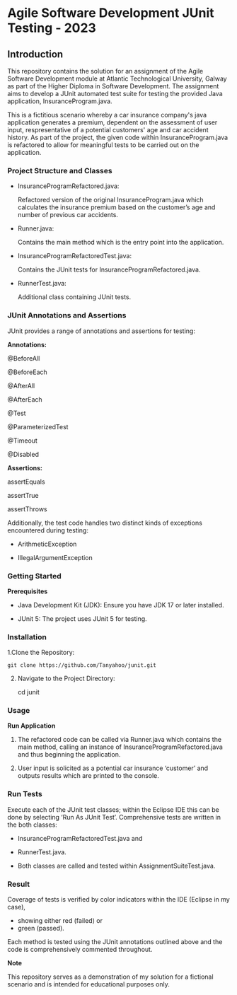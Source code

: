 # **Agile Software Development JUnit Testing - 2023**

## Introduction 

This repository contains the solution for an assignment of the Agile Software Development module at Atlantic Technological University, Galway as part of the Higher Diploma in Software Development. The assignment aims to develop a JUnit automated test suite for testing the provided Java application, InsuranceProgram.java. 

This is a fictitious scenario whereby a car insurance company's java application generates a premium, dependent on the assessment of user input, respresentative of a potential customers' age and car accident history. As part of the project, the given code within InsuranceProgram.java is refactored to allow for meaningful tests to be carried out on the application. 

### Project Structure and Classes 

- InsuranceProgramRefactored.java:
  
  Refactored version of the original InsuranceProgram.java which calculates the insurance premium based on the customer’s age and number 
  of previous car accidents. 

- Runner.java:
  
  Contains the main method which is the entry point into the application. 

- InsuranceProgramRefactoredTest.java:
  
  Contains the JUnit tests for InsuranceProgramRefactored.java. 

- RunnerTest.java:
  
  Additional class containing JUnit tests. 

### JUnit Annotations and Assertions 

JUnit provides a range of annotations and assertions for testing: 

**Annotations:** 

@BeforeAll 

@BeforeEach 

@AfterAll 

@AfterEach 

@Test 

@ParameterizedTest 

@Timeout 

@Disabled 

**Assertions:** 

assertEquals 

assertTrue 

assertThrows 



Additionally, the test code handles two distinct kinds of exceptions encountered during testing: 

- ArithmeticException 

- IllegalArgumentException 

### Getting Started 

**Prerequisites** 

- Java Development Kit (JDK): Ensure you have JDK 17 or later installed. 

- JUnit 5: The project uses JUnit 5 for testing. 

### Installation 

1.Clone the Repository: 

	git clone https://github.com/Tanyahoo/junit.git 
 

2. Navigate to the Project Directory: 

	cd junit 
 

### Usage 

**Run Application** 

1. The refactored code can be called via Runner.java which contains the main method, calling an instance of InsuranceProgramRefactored.java and thus beginning the application. 

2. User input is solicited as a potential car insurance ‘customer’ and outputs results which are printed to the console. 

### Run Tests 

 Execute each of the JUnit test classes; within the Eclipse IDE this can be done by selecting ‘Run As JUnit Test’. 
Comprehensive tests are written in the both classes: 
- InsuranceProgramRefactoredTest.java and 
- RunnerTest.java. 

- Both classes are called and tested within AssignmentSuiteTest.java.

 ### Result

Coverage of tests is verified by color indicators within the IDE (Eclipse in my case), 
- showing either red (failed) or
- green (passed). 

Each method is tested using the JUnit annotations outlined above and the code is comprehensively commented throughout.

**Note**

This repository serves as a demonstration of my solution for a fictional scenario and is intended for educational purposes only. 

 
 

 
